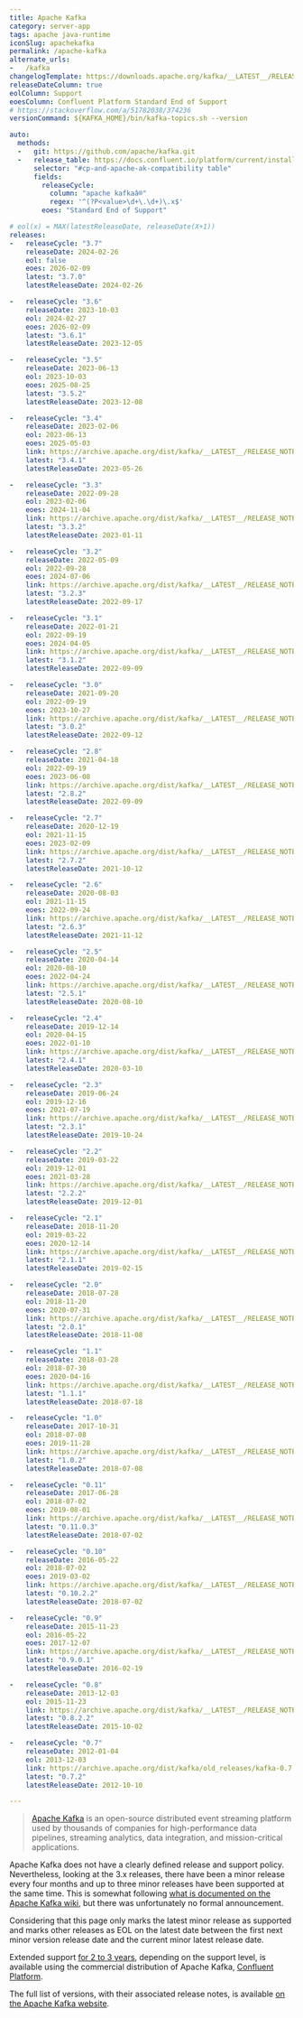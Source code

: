 ```yaml
---
title: Apache Kafka
category: server-app
tags: apache java-runtime
iconSlug: apachekafka
permalink: /apache-kafka
alternate_urls:
-   /kafka
changelogTemplate: https://downloads.apache.org/kafka/__LATEST__/RELEASE_NOTES.html
releaseDateColumn: true
eolColumn: Support
eoesColumn: Confluent Platform Standard End of Support
# https://stackoverflow.com/a/51782038/374236
versionCommand: ${KAFKA_HOME}/bin/kafka-topics.sh --version

auto:
  methods:
  -   git: https://github.com/apache/kafka.git
  -   release_table: https://docs.confluent.io/platform/current/installation/versions-interoperability.html
      selector: "#cp-and-apache-ak-compatibility table"
      fields:
        releaseCycle:
          column: "apache kafkaâ®"
          regex: '^(?P<value>\d+\.\d+)\.x$'
        eoes: "Standard End of Support"

# eol(x) = MAX(latestReleaseDate, releaseDate(X+1))
releases:
-   releaseCycle: "3.7"
    releaseDate: 2024-02-26
    eol: false
    eoes: 2026-02-09
    latest: "3.7.0"
    latestReleaseDate: 2024-02-26

-   releaseCycle: "3.6"
    releaseDate: 2023-10-03
    eol: 2024-02-27
    eoes: 2026-02-09
    latest: "3.6.1"
    latestReleaseDate: 2023-12-05

-   releaseCycle: "3.5"
    releaseDate: 2023-06-13
    eol: 2023-10-03
    eoes: 2025-08-25
    latest: "3.5.2"
    latestReleaseDate: 2023-12-08

-   releaseCycle: "3.4"
    releaseDate: 2023-02-06
    eol: 2023-06-13
    eoes: 2025-05-03
    link: https://archive.apache.org/dist/kafka/__LATEST__/RELEASE_NOTES.html
    latest: "3.4.1"
    latestReleaseDate: 2023-05-26

-   releaseCycle: "3.3"
    releaseDate: 2022-09-28
    eol: 2023-02-06
    eoes: 2024-11-04
    link: https://archive.apache.org/dist/kafka/__LATEST__/RELEASE_NOTES.html
    latest: "3.3.2"
    latestReleaseDate: 2023-01-11

-   releaseCycle: "3.2"
    releaseDate: 2022-05-09
    eol: 2022-09-28
    eoes: 2024-07-06
    link: https://archive.apache.org/dist/kafka/__LATEST__/RELEASE_NOTES.html
    latest: "3.2.3"
    latestReleaseDate: 2022-09-17

-   releaseCycle: "3.1"
    releaseDate: 2022-01-21
    eol: 2022-09-19
    eoes: 2024-04-05
    link: https://archive.apache.org/dist/kafka/__LATEST__/RELEASE_NOTES.html
    latest: "3.1.2"
    latestReleaseDate: 2022-09-09

-   releaseCycle: "3.0"
    releaseDate: 2021-09-20
    eol: 2022-09-19
    eoes: 2023-10-27
    link: https://archive.apache.org/dist/kafka/__LATEST__/RELEASE_NOTES.html
    latest: "3.0.2"
    latestReleaseDate: 2022-09-12

-   releaseCycle: "2.8"
    releaseDate: 2021-04-18
    eol: 2022-09-19
    eoes: 2023-06-08
    link: https://archive.apache.org/dist/kafka/__LATEST__/RELEASE_NOTES.html
    latest: "2.8.2"
    latestReleaseDate: 2022-09-09

-   releaseCycle: "2.7"
    releaseDate: 2020-12-19
    eol: 2021-11-15
    eoes: 2023-02-09
    link: https://archive.apache.org/dist/kafka/__LATEST__/RELEASE_NOTES.html
    latest: "2.7.2"
    latestReleaseDate: 2021-10-12

-   releaseCycle: "2.6"
    releaseDate: 2020-08-03
    eol: 2021-11-15
    eoes: 2022-09-24
    link: https://archive.apache.org/dist/kafka/__LATEST__/RELEASE_NOTES.html
    latest: "2.6.3"
    latestReleaseDate: 2021-11-12

-   releaseCycle: "2.5"
    releaseDate: 2020-04-14
    eol: 2020-08-10
    eoes: 2022-04-24
    link: https://archive.apache.org/dist/kafka/__LATEST__/RELEASE_NOTES.html
    latest: "2.5.1"
    latestReleaseDate: 2020-08-10

-   releaseCycle: "2.4"
    releaseDate: 2019-12-14
    eol: 2020-04-15
    eoes: 2022-01-10
    link: https://archive.apache.org/dist/kafka/__LATEST__/RELEASE_NOTES.html
    latest: "2.4.1"
    latestReleaseDate: 2020-03-10

-   releaseCycle: "2.3"
    releaseDate: 2019-06-24
    eol: 2019-12-16
    eoes: 2021-07-19
    link: https://archive.apache.org/dist/kafka/__LATEST__/RELEASE_NOTES.html
    latest: "2.3.1"
    latestReleaseDate: 2019-10-24

-   releaseCycle: "2.2"
    releaseDate: 2019-03-22
    eol: 2019-12-01
    eoes: 2021-03-28
    link: https://archive.apache.org/dist/kafka/__LATEST__/RELEASE_NOTES.html
    latest: "2.2.2"
    latestReleaseDate: 2019-12-01

-   releaseCycle: "2.1"
    releaseDate: 2018-11-20
    eol: 2019-03-22
    eoes: 2020-12-14
    link: https://archive.apache.org/dist/kafka/__LATEST__/RELEASE_NOTES.html
    latest: "2.1.1"
    latestReleaseDate: 2019-02-15

-   releaseCycle: "2.0"
    releaseDate: 2018-07-28
    eol: 2018-11-20
    eoes: 2020-07-31
    link: https://archive.apache.org/dist/kafka/__LATEST__/RELEASE_NOTES.html
    latest: "2.0.1"
    latestReleaseDate: 2018-11-08

-   releaseCycle: "1.1"
    releaseDate: 2018-03-28
    eol: 2018-07-30
    eoes: 2020-04-16
    link: https://archive.apache.org/dist/kafka/__LATEST__/RELEASE_NOTES.html
    latest: "1.1.1"
    latestReleaseDate: 2018-07-18

-   releaseCycle: "1.0"
    releaseDate: 2017-10-31
    eol: 2018-07-08
    eoes: 2019-11-28
    link: https://archive.apache.org/dist/kafka/__LATEST__/RELEASE_NOTES.html
    latest: "1.0.2"
    latestReleaseDate: 2018-07-08

-   releaseCycle: "0.11"
    releaseDate: 2017-06-28
    eol: 2018-07-02
    eoes: 2019-08-01
    link: https://archive.apache.org/dist/kafka/__LATEST__/RELEASE_NOTES.html
    latest: "0.11.0.3"
    latestReleaseDate: 2018-07-02

-   releaseCycle: "0.10"
    releaseDate: 2016-05-22
    eol: 2018-07-02
    eoes: 2019-03-02
    link: https://archive.apache.org/dist/kafka/__LATEST__/RELEASE_NOTES.html
    latest: "0.10.2.2"
    latestReleaseDate: 2018-07-02

-   releaseCycle: "0.9"
    releaseDate: 2015-11-23
    eol: 2016-05-22
    eoes: 2017-12-07
    link: https://archive.apache.org/dist/kafka/__LATEST__/RELEASE_NOTES.html
    latest: "0.9.0.1"
    latestReleaseDate: 2016-02-19

-   releaseCycle: "0.8"
    releaseDate: 2013-12-03
    eol: 2015-11-23
    link: https://archive.apache.org/dist/kafka/__LATEST__/RELEASE_NOTES.html
    latest: "0.8.2.2"
    latestReleaseDate: 2015-10-02

-   releaseCycle: "0.7"
    releaseDate: 2012-01-04
    eol: 2013-12-03
    link: https://archive.apache.org/dist/kafka/old_releases/kafka-0.7.2-incubating/RELEASE-NOTES.html
    latest: "0.7.2"
    latestReleaseDate: 2012-10-10

---
```


> [Apache Kafka](https://kafka.apache.org/) is an open-source distributed event streaming platform
> used by thousands of companies for high-performance data pipelines, streaming analytics, data
> integration, and mission-critical applications.

Apache Kafka does not have a clearly defined release and support policy. Nevertheless, looking at
the 3.x releases, there have been a minor release every four months and up to three minor releases
have been supported at the same time. This is somewhat following [what is documented on the Apache
Kafka wiki](https://cwiki.apache.org/confluence/display/KAFKA/Time+Based+Release+Plan), but there
was unfortunately no formal announcement.

Considering that this page only marks the latest minor release as supported and marks other releases
as EOL on the latest date between the first next minor version release date and the current minor
latest release date.

Extended support [for 2 to 3 years](https://docs.confluent.io/platform/current/installation/versions-interoperability.html),
depending on the support level, is available using the commercial distribution of Apache Kafka,
[Confluent Platform](https://www.confluent.io/product/confluent-platform/).

The full list of versions, with their associated release notes, is available [on the Apache Kafka
website](https://kafka.apache.org/downloads).
